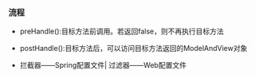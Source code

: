 
### 流程
- preHandle():目标方法前调用。若返回false，则不再执行目标方法
- postHandle():目标方法后，可以访问目标方法返回的ModelAndView对象

- 拦截器——Spring配置文件| 过滤器——Web配置文件
